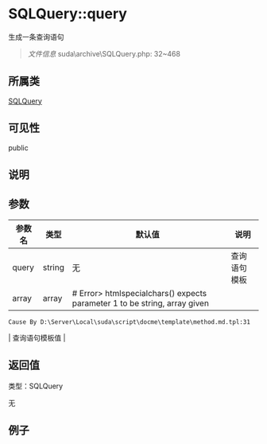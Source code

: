 # SQLQuery::query

生成一条查询语句

> *文件信息* suda\archive\SQLQuery.php: 32~468

## 所属类 

[SQLQuery](../SQLQuery.md)

## 可见性

 public 

## 说明




## 参数


| 参数名 | 类型 | 默认值 | 说明 |
|--------|-----|-------|-------|
| query |  string | 无 |  查询语句模板 |
| array |  array | # Error> htmlspecialchars() expects parameter 1 to be string, array given
	Cause By D:\Server\Local\suda\script\docme\template\method.md.tpl:31
 |  查询语句模板值 |



## 返回值

类型：SQLQuery

无



## 例子


